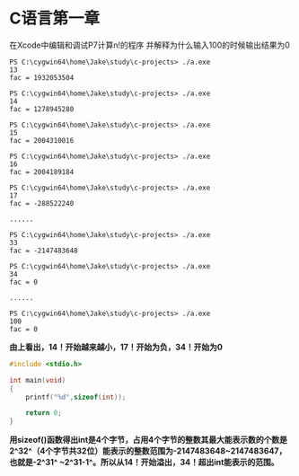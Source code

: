 # C语言第一章

在Xcode中编辑和调试P7计算n!的程序 并解释为什么输入100的时候输出结果为0

~~~shell
PS C:\cygwin64\home\Jake\study\c-projects> ./a.exe
13
fac = 1932053504

PS C:\cygwin64\home\Jake\study\c-projects> ./a.exe
14
fac = 1278945280

PS C:\cygwin64\home\Jake\study\c-projects> ./a.exe
15
fac = 2004310016

PS C:\cygwin64\home\Jake\study\c-projects> ./a.exe
16
fac = 2004189184

PS C:\cygwin64\home\Jake\study\c-projects> ./a.exe
17
fac = -288522240

......

PS C:\cygwin64\home\Jake\study\c-projects> ./a.exe  
33
fac = -2147483648

PS C:\cygwin64\home\Jake\study\c-projects> ./a.exe
34
fac = 0

......

PS C:\cygwin64\home\Jake\study\c-projects> ./a.exe
100
fac = 0
~~~

**由上看出，14！开始越来越小，17！开始为负，34！开始为0**

~~~c
#include <stdio.h>

int main(void)
{
    printf("%d",sizeof(int));

    return 0;
}
~~~

**用sizeof()函数得出int是4个字节，占用4个字节的整数其最大能表示数的个数是2^32^（4个字节共32位）能表示的整数范围为-2147483648~2147483647，也就是-2^31^ ~2^31-1^。所以从14！开始溢出，34！超出int能表示的范围。**


